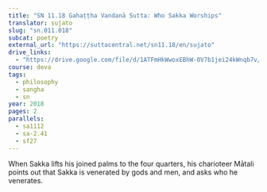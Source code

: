 ```yaml
---
title: "SN 11.18 Gahaṭṭha Vandanā Sutta: Who Sakka Worships"
translator: sujato
slug: "sn.011.018"
subcat: poetry
external_url: "https://suttacentral.net/sn11.18/en/sujato"
drive_links:
  - "https://drive.google.com/file/d/1ATFmHkWwoxEBhW-0V7b1jei24kWnqb7v/view?usp=drivesdk"
course: deva
tags:
  - philosophy
  - sangha
  - sn
year: 2018
pages: 2
parallels:
  - sa1112
  - sa-2.41
  - sf27
---
```


When Sakka lifts his joined palms to the four quarters, his charioteer Mātali points out that Sakka is venerated by gods and men, and asks who he venerates.
